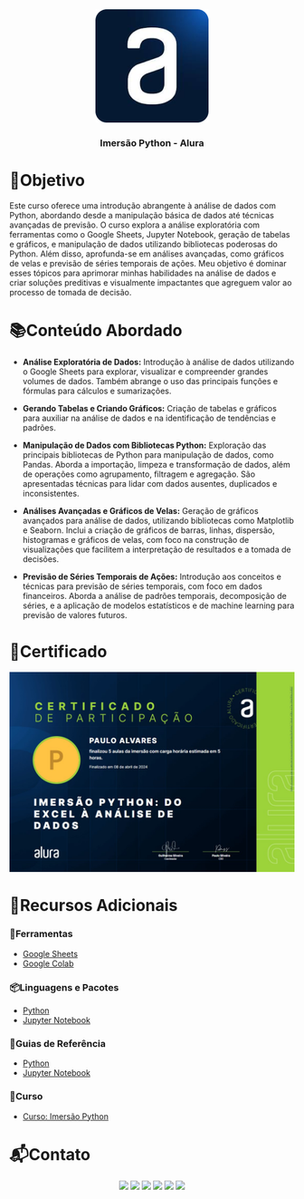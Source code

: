 <div align="center">
  <img width="200px" src="assets/alura_logo.png" alt="Logo da Alura" />
  <h3 align="center">Imersão Python - Alura</h3>
</div>

# 🎯Objetivo
  Este curso oferece uma introdução abrangente à análise de dados com Python, abordando desde a manipulação básica de dados até técnicas avançadas de previsão. O curso explora a análise exploratória com ferramentas como o Google Sheets, Jupyter Notebook, geração de tabelas e gráficos, e manipulação de dados utilizando bibliotecas poderosas do Python. Além disso, aprofunda-se em análises avançadas, como gráficos de velas e previsão de séries temporais de ações. Meu objetivo é dominar esses tópicos para aprimorar minhas habilidades na análise de dados e criar soluções preditivas e visualmente impactantes que agreguem valor ao processo de tomada de decisão.

# 📚Conteúdo Abordado
  * **Análise Exploratória de Dados:** Introdução à análise de dados utilizando o Google Sheets para explorar, visualizar e compreender grandes volumes de dados. Também abrange o uso das principais funções e fórmulas para cálculos e sumarizações.

  * **Gerando Tabelas e Criando Gráficos:** Criação de tabelas e gráficos para auxiliar na análise de dados e na identificação de tendências e padrões.

  * **Manipulação de Dados com Bibliotecas Python:** Exploração das principais bibliotecas de Python para manipulação de dados, como Pandas. Aborda a importação, limpeza e transformação de dados, além de operações como agrupamento, filtragem e agregação. São apresentadas técnicas para lidar com dados ausentes, duplicados e inconsistentes.

  * **Análises Avançadas e Gráficos de Velas:** Geração de gráficos avançados para análise de dados, utilizando bibliotecas como Matplotlib e Seaborn. Inclui a criação de gráficos de barras, linhas, dispersão, histogramas e gráficos de velas, com foco na construção de visualizações que facilitem a interpretação de resultados e a tomada de decisões.

  * **Previsão de Séries Temporais de Ações:** Introdução aos conceitos e técnicas para previsão de séries temporais, com foco em dados financeiros. Aborda a análise de padrões temporais, decomposição de séries, e a aplicação de modelos estatísticos e de machine learning para previsão de valores futuros.

# 🏅Certificado
<img src="assets/certificado.jpg" alt="Certificado do Curso">

# 🔗Recursos Adicionais
### 🔧Ferramentas
  - <a href="https://docs.google.com/spreadsheets/u/0/?tgif=d">Google Sheets</a>
  - <a href="https://colab.new">Google Colab</a>

### 📦Linguagens e Pacotes
  - <a href="https://www.python.org/downloads/">Python</a>
  - <a href="https://jupyter.org/install">Jupyter Notebook</a>

### 📖Guias de Referência
  - <a href="https://docs.python.org/3/">Python</a>
  - <a href="https://docs.jupyter.org/en/latest/">Jupyter Notebook</a>

### 📎Curso
  - <a href="https://www.alura.com.br/imersao-python-curso-gratuito?utm_source=Youtube&utm_medium=Live-de-abertura&utm_campaign=imersao-python">Curso: Imersão Python</a>

# 📬Contato
<div align="center"> 
  <a href="https://github.com/Paulo-Alvares"><img src="https://img.shields.io/badge/GitHub-000000?style=for-the-badge&logo=github&logoColor=white"></a>
  <a href = "mailto:pauloalvares66@gmail.com"><img src="https://img.shields.io/badge/Gmail-D14836?style=for-the-badge&logo=gmail&logoColor=white"></a>
  <a href="https://www.linkedin.com/in/paulo-alvares/"><img src="https://img.shields.io/badge/-LinkedIn-%230077B5?style=for-the-badge&logo=linkedin&logoColor=white"></a> 
  <a href="https://www.instagram.com/paulo_10111/"><img src="https://img.shields.io/badge/-Instagram-%23E4405F?style=for-the-badge&logo=instagram&logoColor=white"></a>
  <a href="https://www.facebook.com/paulogabriel.alvares"><img src="https://img.shields.io/badge/Facebook-1877F2?style=for-the-badge&logo=facebook&logoColor=white"></a>
  <a href="https://codepen.io/Poulos-Alvares"><img src="https://img.shields.io/badge/Codepen-000000?style=for-the-badge&logo=codepen&logoColor=white"></a>
</div>